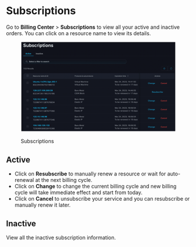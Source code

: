 # Subscriptions

Go to **Billing Center** > **Subscriptions** to view all your active and inactive orders. You can click on a resource name to view its details.

<figure><img src="../../.gitbook/assets/image (21).png" alt=""><figcaption><p>Subscriptions</p></figcaption></figure>

## **Active**

* Click on **Resubscribe** to manually renew a resource or wait for auto-renewal at the next billing cycle.
* Click on **Change** to change the current billing cycle and new billing cycle will take immediate effect and start from today.
* Click on **Cancel** to unsubscribe your service and you can resubscribe or manually renew it later.

## Inactive

View all the inactive subscription information.

